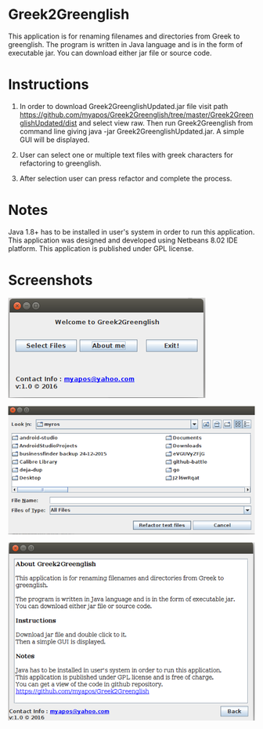 Greek2Greenglish
================

This application is for renaming filenames and directories from Greek to greenglish. 
The program is written in Java language and is in the form of executable jar. You can download either 
jar file or source code.

Instructions 
================

1. In order to download Greek2GreenglishUpdated.jar file visit path 
   https://github.com/myapos/Greek2Greenglish/tree/master/Greek2GreenglishUpdated/dist and select view raw. 
   Then run Greek2Greenglish from command line giving java -jar Greek2GreenglishUpdated.jar. A simple GUI will be displayed. 
2. User can select one or multiple text files with greek characters for refactoring to greenglish.

3. After selection user can press refactor and complete the process.


Notes
================

Java 1.8+ has to be installed in user's system in order to run this application. This application was designed and
developed using Netbeans 8.02 IDE platform. This application is published under GPL license.

Screenshots
================

![screenshot1.png](https://github.com/myapos/Greek2Greenglish/blob/master/screenshots/screenshot1.png)

![screenshot2.png](https://github.com/myapos/Greek2Greenglish/blob/master/screenshots/screenshot2.png)

![screenshot3.png](https://github.com/myapos/Greek2Greenglish/blob/master/screenshots/screenshot3.png)
